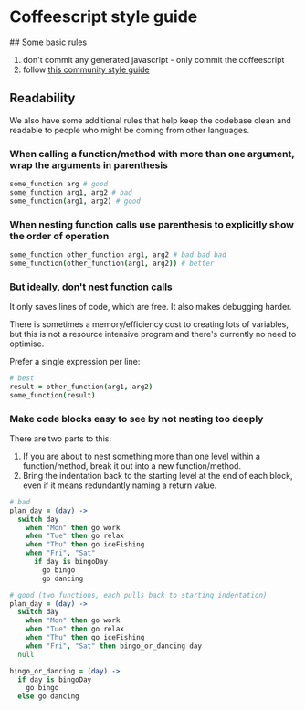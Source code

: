 # Coffeescript style guide

## Some basic rules

1. don't commit any generated javascript - only commit the coffeescript
2. follow [this community style guide](https://github.com/polarmobile/coffeescript-style-guide#guide)

## Readability

We also have some additional rules that help keep the codebase clean and readable to people who might be coming from other languages.

### When calling a function/method with more than one argument, wrap the arguments in parenthesis

```coffeescript
some_function arg # good
some_function arg1, arg2 # bad
some_function(arg1, arg2) # good
```

### When nesting function calls use parenthesis to explicitly show the order of operation

```coffeescript
some_function other_function arg1, arg2 # bad bad bad
some_function(other_function(arg1, arg2)) # better
```

### But ideally, don't nest function calls

It only saves lines of code, which are free. It also makes debugging harder.

There is sometimes a memory/efficiency cost to creating lots of variables, but this is not a resource intensive program and there's currently no need to optimise.

Prefer a single expression per line:

```coffeescript
# best
result = other_function(arg1, arg2)
some_function(result)
```

### Make code blocks easy to see by not nesting too deeply

There are two parts to this:

1. If you are about to nest something more than one level within a function/method, break it out into a new function/method.
2. Bring the indentation back to the starting level at the end of each block, even if it means redundantly naming a return value.

```coffeescript
# bad
plan_day = (day) ->
  switch day
    when "Mon" then go work
    when "Tue" then go relax
    when "Thu" then go iceFishing
    when "Fri", "Sat"
      if day is bingoDay
        go bingo
        go dancing

# good (two functions, each pulls back to starting indentation)
plan_day = (day) ->
  switch day
    when "Mon" then go work
    when "Tue" then go relax
    when "Thu" then go iceFishing
    when "Fri", "Sat" then bingo_or_dancing day
  null

bingo_or_dancing = (day) ->
  if day is bingoDay
    go bingo
  else go dancing
```
